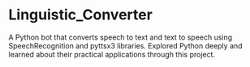 # Linguistic_Converter
A Python bot that converts speech to text and text to speech using SpeechRecognition and pyttsx3 libraries. Explored Python deeply and learned about their practical applications through this project.
